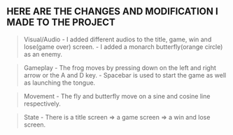 ## HERE ARE THE CHANGES AND MODIFICATION I MADE TO THE PROJECT

> Visual/Audio
    - I added different audios to the title, game, win and lose(game over) screen.
    - I added a monarch butterfly(orange circle) as an enemy.

> Gameplay
    - The frog moves by pressing down on the left and right arrow or the A and D key.
    - Spacebar is used to start the game as well as launching the tongue.

> Movement
    - The fly and butterfly move on a sine and cosine line respectively.

> State
    - There is a title screen => a game screen => a win and lose screen.